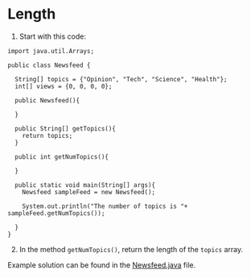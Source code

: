 # Length

1. Start with this code:

```
import java.util.Arrays;

public class Newsfeed {
  
  String[] topics = {"Opinion", "Tech", "Science", "Health"};
  int[] views = {0, 0, 0, 0};
  
  public Newsfeed(){

  }
    
  public String[] getTopics(){
    return topics;
  }
  
  public int getNumTopics(){
    
  }
  
  public static void main(String[] args){
    Newsfeed sampleFeed = new Newsfeed();
    
    System.out.println("The number of topics is "+ sampleFeed.getNumTopics());
   
  }
}

```

2. In the method ```getNumTopics()```, return the length of the ```topics``` array.

Example solution can be found in the [Newsfeed.java](https://github.com/upliftdev/Foundations/blob/main/5.Arrays/Array_Length/src/main/java/com/examples/arrays/Newsfeed.java) file.